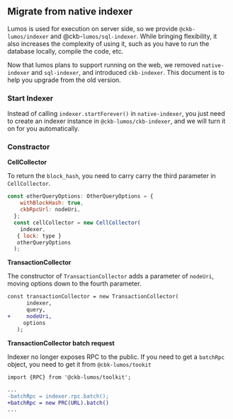 ## Migrate from native indexer

Lumos is used for execution on server side, so we provide `@ckb-lumos/indexer` and @ckb-`lumos/sql-indexer`. While bringing flexibility, it also increases the complexity of using it, such as you have to run the database locally, compile the code, etc.

Now that lumos plans to support running on the web, we removed `native-indexer` and `sql-indexer`, and introduced `ckb-indexer`. This document is to help you upgrade from the old version.

### **Start Indexer**

Instead of calling `indexer.startForever()` in `native-indexer`, you just need to create an indexer instance in `@ckb-lumos/ckb-indexer`, and we will turn it on for you automatically.

### Constractor

**CellCollector**

To return the `block_hash`, you need to carry carry the third parameter in `CellCollector`.

```jsx
const otherQueryOptions: OtherQueryOptions = {
    withBlockHash: true,
    ckbRpcUrl: nodeUri,
  };
  const cellCollector = new CellCollector(
    indexer,
   { lock: type }
   otherQueryOptions
  );
```

**TransactionCollector**

The constructor of `TransactionCollector` adds a parameter of `nodeUri`, moving options down to the fourth parameter.

```diff
const transactionCollector = new TransactionCollector(
      indexer,
      query,
+     nodeUri,
     options
   );
```

**TransactionCollector batch request**

Indexer no longer exposes RPC to the public. If you need to get a `batchRpc` object, you need to get it from `@cbk-lumos/tookit`

```diff
import {RPC} from '@ckb-lumos/toolkit';

...
-batchRpc = indexer.rpc.batch();
+batchRpc = new PRC(URL).batch()
...
```
